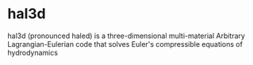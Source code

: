 # hal3d
hal3d (pronounced haled) is a three-dimensional multi-material Arbitrary Lagrangian-Eulerian code that solves Euler's compressible equations of hydrodynamics
